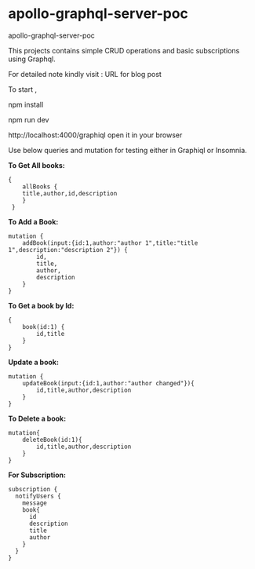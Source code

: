 # apollo-graphql-server-poc
apollo-graphql-server-poc

This projects contains simple CRUD operations and basic subscriptions using Graphql.

For detailed note kindly visit :
URL for blog post


To start ,

npm install

npm run dev

http://localhost:4000/graphiql open it in your browser

Use below queries and mutation for testing either in Graphiql or Insomnia.

**To Get All books:**

```
{
	allBooks {  
	title,author,id,description
	}
 }
 ```

**To Add a Book:**

```
mutation {
	addBook(input:{id:1,author:"author 1",title:"title 1",description:"description 2"}) {
		id,
		title,
		author,
		description
	}
}
```

**To Get a book by Id:**

```
{
    book(id:1) {
        id,title
    }
}
```

**Update a book:**

```
mutation {
	updateBook(input:{id:1,author:"author changed"}){
		id,title,author,description
	}
}
```

**To Delete a book:**

```
mutation{
	deleteBook(id:1){
		id,title,author,description
	}
}
```

**For Subscription:**

```
subscription {
  notifyUsers {    
    message
    book{
      id
      description
      title
      author
    }
  }
}
```






